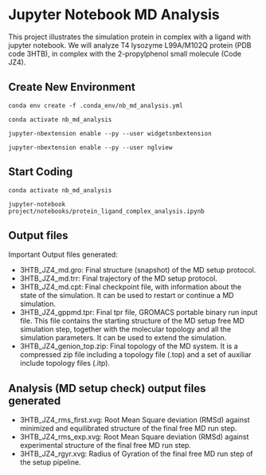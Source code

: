 # Jupyter Notebook MD Analysis

This project illustrates the simulation protein in complex with a ligand with jupyter notebook. We will analyze T4 lysozyme L99A/M102Q protein (PDB code 3HTB), in complex with the 2-propylphenol small molecule (Code JZ4).

## Create New Environment

`conda env create -f .conda_env/nb_md_analysis.yml`

`conda activate nb_md_analysis`

`jupyter-nbextension enable --py --user widgetsnbextension`

`jupyter-nbextension enable --py --user nglview`

## Start Coding

`conda activate nb_md_analysis`

`jupyter-notebook project/notebooks/protein_ligand_complex_analysis.ipynb`

## Output files

Important Output files generated:

- 3HTB_JZ4_md.gro: Final structure (snapshot) of the MD setup protocol.
- 3HTB_JZ4_md.trr: Final trajectory of the MD setup protocol.
- 3HTB_JZ4_md.cpt: Final checkpoint file, with information about the state of the simulation. It can be used to restart or continue a MD simulation.
- 3HTB_JZ4_gppmd.tpr: Final tpr file, GROMACS portable binary run input file. This file contains the starting structure of the MD setup free MD simulation step, together with the molecular topology and all the simulation parameters. It can be used to extend the simulation.
- 3HTB_JZ4_genion_top.zip: Final topology of the MD system. It is a compressed zip file including a topology file (.top) and a set of auxiliar include topology files (.itp).

## Analysis (MD setup check) output files generated

- 3HTB_JZ4_rms_first.xvg: Root Mean Square deviation (RMSd) against minimized and equilibrated structure of the final free MD run step.
- 3HTB_JZ4_rms_exp.xvg: Root Mean Square deviation (RMSd) against experimental structure of the final free MD run step.
- 3HTB_JZ4_rgyr.xvg: Radius of Gyration of the final free MD run step of the setup pipeline.